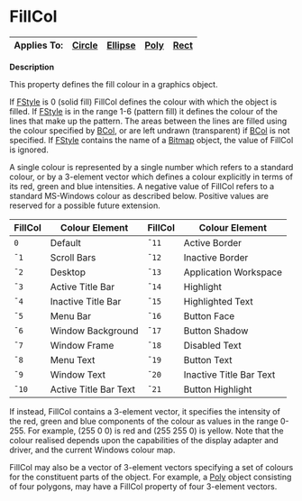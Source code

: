 




<h1 class="heading"><span class="name">FillCol</span></h1>

| Applies To: | [Circle](../a-z/circle.md) | [Ellipse](../a-z/ellipse.md) | [Poly](../a-z/poly.md) | [Rect](../a-z/rect.md) |
| --- | --- | --- | --- | ---  |


**Description**


This property defines the fill colour in a graphics object.



If [FStyle](../a-z/fstyle.md) is 0 (solid fill) FillCol defines the colour with which the object is filled. If [FStyle](../a-z/fstyle.md) is in the range 1-6 (pattern fill) it defines the colour of the lines that make up the pattern. The areas between the lines are filled using the colour specified by [BCol](../a-z/bcol.md), or are left undrawn (transparent) if [BCol](../a-z/bcol.md) is not specified. If [FStyle](../a-z/fstyle.md) contains the name of a [Bitmap](../a-z/bitmap.md) object, the value of FillCol is ignored.


A single colour is represented by a single number which refers to a standard colour, or by a 3-element vector which defines a colour explicitly in terms of its red, green and blue intensities. A negative value of FillCol refers to a standard MS-Windows colour as described below. Positive values are reserved for a possible future extension.


| FillCol | Colour Element | FillCol | Colour Element |
| --- | --- | --- | ---  |
| `0` | Default | `¯11` | Active Border |
| `¯1` | Scroll Bars | `¯12` | Inactive Border |
| `¯2` | Desktop | `¯13` | Application Workspace |
| `¯3` | Active Title Bar | `¯14` | Highlight |
| `¯4` | Inactive Title Bar | `¯15` | Highlighted Text |
| `¯5` | Menu Bar | `¯16` | Button Face |
| `¯6` | Window Background | `¯17` | Button Shadow |
| `¯7` | Window Frame | `¯18` | Disabled Text |
| `¯8` | Menu Text | `¯19` | Button Text |
| `¯9` | Window Text | `¯20` | Inactive Title Bar Text |
| `¯10` | Active Title Bar Text | `¯21` | Button Highlight |


If instead, FillCol contains a 3-element vector, it 
specifies the intensity of the red, green and blue components of the colour as 
values in the range 0-255. For example, (255 0 0) is red and (255 255 0) is 
yellow. Note that the colour realised depends upon the capabilities of the 
display adapter and driver, and the current Windows colour map.


FillCol may also be a vector of 3-element vectors specifying a set of colours for the constituent parts of the object. For example, a [Poly](../a-z/poly.md) object consisting of four polygons, may have a FillCol property of four 3-element vectors.


